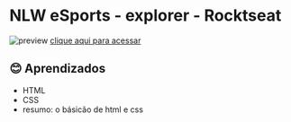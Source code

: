 # NLW eSports - explorer - Rocktseat

![preview](.github\preview.png)
[clique aqui para acessar](https://tunim73.github.io/NLW-eSports-explorer)



## 😊 Aprendizados
- HTML 
- CSS 
- resumo: o básicão de html e css 



